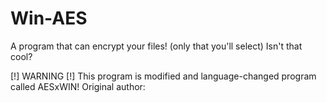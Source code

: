 # Win-AES
A program that can encrypt your files! (only that you'll select) Isn't that cool?

[!] WARNING [!]
This program is modified and language-changed program called AESxWIN!
Original author:
